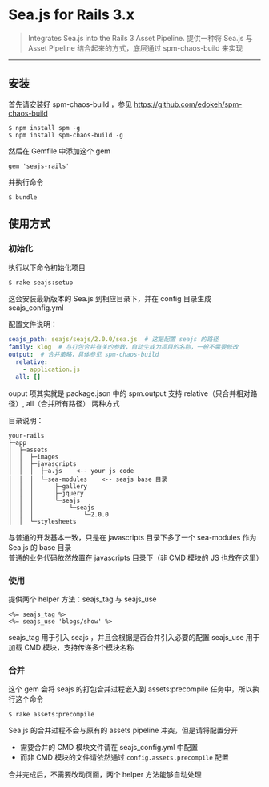 # Sea.js for Rails 3.x

> Integrates Sea.js into the Rails 3 Asset Pipeline.
> 提供一种将 Sea.js 与 Asset Pipeline 结合起来的方式，底层通过 spm-chaos-build 来实现

-----

## 安装

首先请安装好 spm-chaos-build ，参见 https://github.com/edokeh/spm-chaos-build

    $ npm install spm -g
    $ npm install spm-chaos-build -g

然后在 Gemfile 中添加这个 gem

    gem 'seajs-rails'

并执行命令

    $ bundle

## 使用方式

### 初始化

执行以下命令初始化项目

    $ rake seajs:setup

这会安装最新版本的 Sea.js 到相应目录下，并在 config 目录生成 seajs_config.yml

配置文件说明：

```yaml
seajs_path: seajs/seajs/2.0.0/sea.js  # 这是配置 seajs 的路径
family: klog  # 与打包合并有关的参数，自动生成为项目的名称，一般不需要修改
output:  # 合并策略，具体参见 spm-chaos-build
  relative:
    - application.js
  all: []
```

ouput 项其实就是 package.json 中的 spm.output
支持 relative（只合并相对路径）, all（合并所有路径） 两种方式

目录说明：

    your-rails
    ├─app
    │  ├─assets
    │  │  ├─images
    │  │  ├─javascripts
    │  │  │  ├─a.js    <-- your js code
    │  │  │  └─sea-modules    <-- seajs base 目录
    │  │  │      ├─gallery
    │  │  │      ├─jquery
    │  │  │      └─seajs
    │  │  │          └─seajs
    │  │  │              └─2.0.0
    │  │  └─stylesheets

与普通的开发基本一致，只是在 javascripts 目录下多了一个 sea-modules 作为 Sea.js 的 base 目录  
普通的业务代码依然放置在 javascripts 目录下（非 CMD 模块的 JS 也放在这里）

### 使用

提供两个 helper 方法：seajs_tag 与 seajs_use

```erb
<%= seajs_tag %>
<%= seajs_use 'blogs/show' %>
```
seajs_tag 用于引入 seajs ，并且会根据是否合并引入必要的配置
seajs_use 用于加载 CMD 模块，支持传递多个模块名称

### 合并

这个 gem 会将 seajs 的打包合并过程嵌入到 assets:precompile 任务中，所以执行这个命令

    $ rake assets:precompile

Sea.js 的合并过程不会与原有的 assets pipeline 冲突，但是请将配置分开
* 需要合并的 CMD 模块文件请在 seajs_config.yml 中配置
* 而非 CMD 模块的文件请依然通过 `config.assets.precompile` 配置

合并完成后，不需要改动页面，两个 helper 方法能够自动处理
